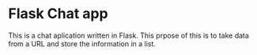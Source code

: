 # Flask Chat app

This is a chat aplication written in Flask. This prpose of this is to
take data from a URL and store the information in a list.